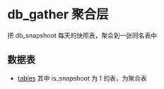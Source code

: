 # db_gather 聚合层

把 db_snapshoot 每天的快照表，聚合到一张同名表中

## 数据表
- [tables](http://git.corp.angejia.com/dw/uba/blob/master/scripts/shell/m2h-sync/run.sh) 其中 is_snapshoot 为 1 的表，为聚合表
